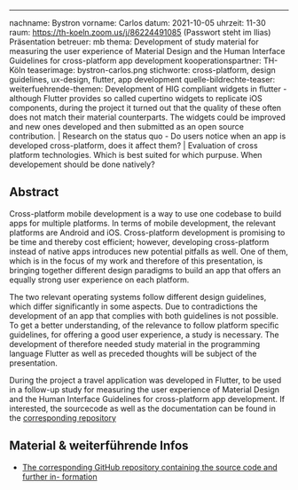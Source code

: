 ---
nachname: Bystron
vorname: Carlos
datum: 2021-10-05
uhrzeit: 11-30
raum:  https://th-koeln.zoom.us/j/86224491085 (Passwort steht im Ilias) Präsentation
betreuer: mb
thema: Development of study material for measuring the user experience of Material Design and the Human Interface Guidelines for cross-platform app development
kooperationspartner: TH-Köln
teaserimage: bystron-carlos.png
stichworte: cross-platform, design guidelines, ux-design, flutter, app development
quelle-bildrechte-teaser: 
weiterfuehrende-themen: Development of HIG compliant widgets in flutter - although Flutter provides so called cupertino widgets to replicate iOS components, during the project it turned out that the quality of these often does not match their material counterparts. The widgets could be improved and new ones developed and then submitted as an open source contribution. | Research on the status quo - Do users notice when an app is developed cross-platform, does it affect them? | Evaluation of cross platform technologies. Which is best suited for which purpuse. When developement should be done natively?

## Abstract
Cross-platform mobile development is a way to use one codebase to build apps for multiple platforms. In terms of mobile development, the relevant platforms are Android and iOS. Cross-platform development is promising to be time and thereby cost efficient; however, developing cross-platform instead of native apps introduces new potential pitfalls as well. One of them, which is in the focus of my work and therefore of this presentation, is bringing together different design paradigms to build an app that offers an equally strong user experience on each platform.

The two relevant operating systems follow different design guidelines, which differ significantly in some aspects. Due to contradictions the development of an app that complies with both guidelines is not possible. To get a better understanding, of the relevance to follow platform specific guidelines, for offering a good user experience, a study is necessary. The development of therefore needed study material in the programming language Flutter as well as preceded thoughts will be subject of the presentation.

During the project a travel application was developed in Flutter, to be used in a follow-up study for measuring the user experience of Material Design and the Human Interface Guidelines for cross-platform app development.
If interested, the sourcecode as well as the documentation can be found in the [corresponding repository](https://github.com/CCB-Git/cross-platform-guidelines)


## Material & weiterführende Infos
- [The corresponding GitHub repository containing the source code and further in- formation](https://github.com/CCB-Git/cross-platform-guidelines)